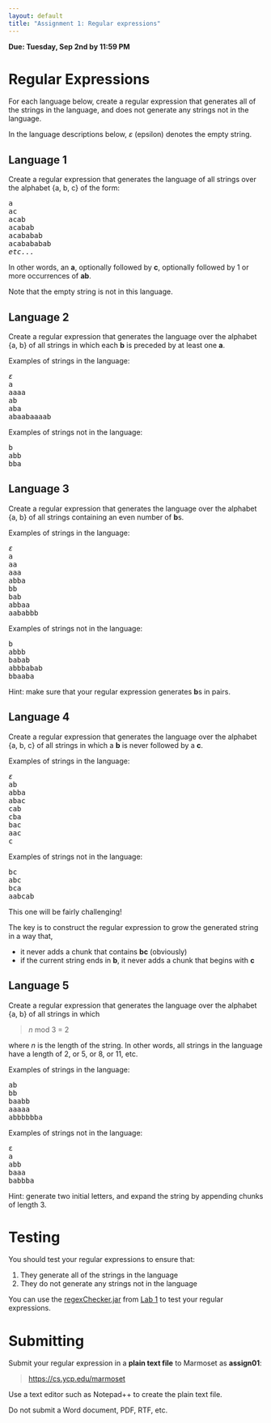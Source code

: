 ```yaml
---
layout: default
title: "Assignment 1: Regular expressions"
---
```


**Due: Tuesday, Sep 2nd by 11:59 PM**

Regular Expressions
===================

For each language below, create a regular expression that generates all of the strings in the language, and does not generate any strings not in the language.

In the language descriptions below, *ε* (epsilon) denotes the empty string.

Language 1
----------

Create a regular expression that generates the language of all strings over the alphabet {a, b, c} of the form:

<pre>
a
ac
acab
acabab
acababab
acabababab
<i>etc...</i>
</pre>

In other words, an **a**, optionally followed by **c**, optionally followed by 1 or more occurrences of **ab**.

Note that the empty string is not in this language.

Language 2
----------

Create a regular expression that generates the language over the alphabet {a, b} of all strings in which each **b** is preceded by at least one **a**.

Examples of strings in the language:

<pre>
<i>ε</i>
a
aaaa
ab
aba
abaabaaaab
</pre>

Examples of strings not in the language:

<pre>
b
abb
bba
</pre>

Language 3
----------

Create a regular expression that generates the language over the alphabet {a, b} of all strings containing an even number of **b**s.

Examples of strings in the language:

<pre>
<i>ε</i>
a
aa
aaa
abba
bb
bab
abbaa
aababbb
</pre>

Examples of strings not in the language:

<pre>
b
abbb
babab
abbbabab
bbaaba
</pre>

Hint: make sure that your regular expression generates **b**s in pairs.

Language 4
----------

Create a regular expression that generates the language over the alphabet {a, b, c} of all strings in which a **b** is never followed by a **c**.

Examples of strings in the language:

<pre>
<i>ε</i>
ab
abba
abac
cab
cba
bac
aac
c
</pre>

Examples of strings not in the language:

<pre>
bc
abc
bca
aabcab
</pre>

This one will be fairly challenging!

The key is to construct the regular expression to grow the generated string in a way that,

-   it never adds a chunk that contains **bc** (obviously)
-   if the current string ends in **b**, it never adds a chunk that begins with **c**

Language 5
----------

Create a regular expression that generates the language over the alphabet {a, b} of all strings in which

> *n* mod 3 = 2

where *n* is the length of the string. In other words, all strings in the language have a length of 2, or 5, or 8, or 11, etc.

Examples of strings in the language:

<pre>
ab
bb
baabb
aaaaa
abbbbbba
</pre>

Examples of strings not in the language:

<pre>
ε
a
abb
baaa
babbba
</pre>

Hint: generate two initial letters, and expand the string by appending chunks of length 3.

Testing
=======

You should test your regular expressions to ensure that:

1.  They generate all of the strings in the language
2.  They do not generate any strings not in the language

You can use the [regexChecker.jar](../resources/regexChecker.jar) from [Lab 1](../labs/lab01.html) to test your regular expressions.

Submitting
==========

Submit your regular expression in a **plain text file** to Marmoset as **assign01**:

> <https://cs.ycp.edu/marmoset>

Use a text editor such as Notepad++ to create the plain text file.

Do not submit a Word document, PDF, RTF, etc.
